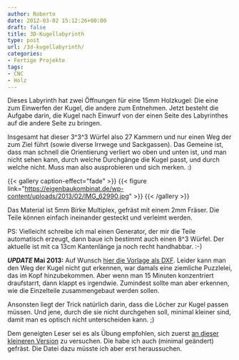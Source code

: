 ```yaml
---
author: Roberto
date: 2012-03-02 15:12:26+00:00
draft: false
title: 3D-Kugellabyrinth
type: post
url: /3d-kugellabyrinth/
categories:
- Fertige Projekte
tags:
- CNC
- Holz
---
```


Dieses Labyrinth hat zwei Öffnungen für eine 15mm Holzkugel: Die eine zum Einwerfen der Kugel, die andere zum Entnehmen. Jetzt besteht die Aufgabe darin, die Kugel nach Einwurf von der einen Seite des Labyrinthes auf die andere Seite zu bringen.<!-- more -->

Insgesamt hat dieser 3^3^3 Würfel also 27 Kammern und nur einen Weg der zum Ziel führt (sowie diverse Irrwege und Sackgassen).
Das Gemeine ist, dass man schnell die Orientierung verliert wo oben und unten ist, und man nicht sehen kann, durch welche Durchgänge die Kugel passt, und durch welche nicht.
Muss man also ausprobieren und sich merken. :)

{{< gallery caption-effect="fade" >}}
  {{< figure link="https://eigenbaukombinat.de/wp-content/uploads/2013/02/IMG_62990.jpg" >}}
{{< /gallery >}}

Das Material ist 5mm Birke Multiplex, gefräst mit einem 2mm Fräser. Die Teile können einfach ineinander gesteckt und verleimt werden.

PS: Vielleicht schreibe ich mal einen Generator, der mir die Teile automatisch erzeugt, dann baue ich bestimmt auch einen 8^3 Würfel. Der aktuelle ist mit ca 13cm Kantenlänge ja noch recht handhabbar. :-)

***UPDATE* Mai 2013:** Auf Wunsch [hier die Vorlage als DXF](https://eigenbaukombinat.de/wp-content/uploads/2012/03/kugellabyrinth-3x3.dxf). Leider kann man den Weg der Kugel nicht gut erkennen, war damals eine ziemliche Puzzlelei, das im Kopf hinzubekommen. Aber wenn man 15 Minuten konzentriert draufstarrt, dann klappt es irgendwie. Zumindest sollte man aber erkennen, wie die Einzelteile zusammengebaut werden sollen.

Ansonsten liegt der Trick natürlich darin, dass die Löcher zur Kugel passen müssen. Und jene, durch die sie nicht durchgehen soll, minimal kleiner sind, damit man es optisch nicht unterscheiden kann. ;)

Dem geneigten Leser sei es als Übung empfohlen, sich zuerst [an dieser kleineren Version](https:/https://www.bartlshop.de/product_info.php?language=de&info=p1124_Cubiforms_Cubical_Labyrinth.html) zu versuchen. Die habe ich auch (minimal geändert) gefräst. Die Datei dazu müsste ich aber erst heraussuchen.
